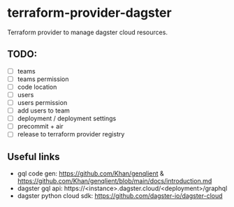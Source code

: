 # terraform-provider-dagster
Terraform provider to manage dagster cloud resources.

## TODO:

- [ ] teams
- [ ] teams permission
- [ ] code location
- [ ] users
- [ ] users permission
- [ ] add users to team
- [ ] deployment / deployment settings
- [ ] precommit + air
- [ ] release to terraform provider registry

## Useful links
- gql code gen: https://github.com/Khan/genqlient & https://github.com/Khan/genqlient/blob/main/docs/introduction.md
- dagster gql api: https://\<instance\>.dagster.cloud/\<deployment\>/graphql
- dagster python cloud sdk: https://github.com/dagster-io/dagster-cloud